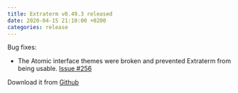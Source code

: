 ```yaml
---
title: Extraterm v0.49.3 released
date: 2020-04-15 21:10:00 +0200
categories: release
---
```


Bug fixes:

* The Atomic interface themes were broken and prevented Extraterm from being usable. [Issue #256](https://github.com/sedwards2009/extraterm/issues/256)

Download it from [Github](https://github.com/sedwards2009/extraterm/releases/tag/v0.49.3)
